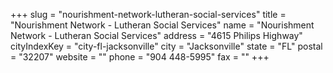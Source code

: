 +++
slug = "nourishment-network-lutheran-social-services"
title = "Nourishment Network - Lutheran Social Services"
name = "Nourishment Network - Lutheran Social Services"
address = "4615 Philips Highway"
cityIndexKey = "city-fl-jacksonville"
city = "Jacksonville"
state = "FL"
postal = "32207"
website = ""
phone = "904 448-5995"
fax = ""
+++
